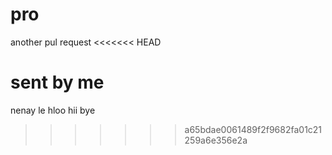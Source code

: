 # pro
another pul request
<<<<<<< HEAD

sent by me
=======
nenay le 
hloo
hii
bye
>>>>>>> a65bdae0061489f2f9682fa01c21259a6e356e2a
